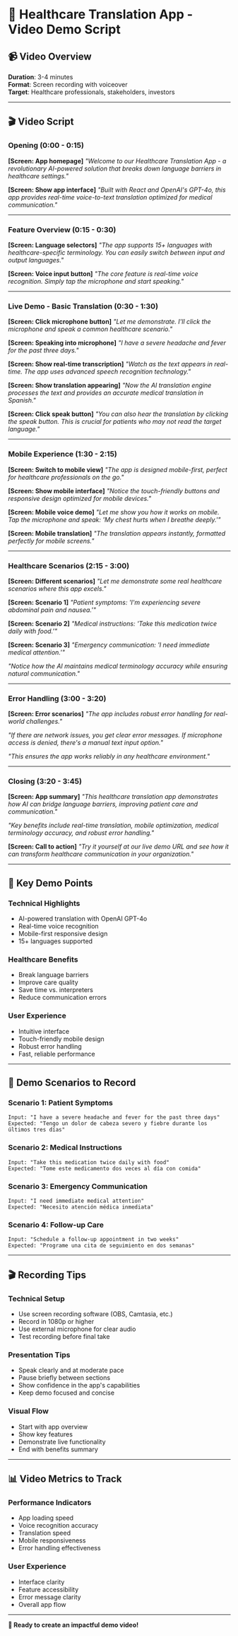 # 🎥 Healthcare Translation App - Video Demo Script

## 📹 Video Overview

**Duration**: 3-4 minutes  
**Format**: Screen recording with voiceover  
**Target**: Healthcare professionals, stakeholders, investors  

---

## 🎬 **Video Script**

### **Opening (0:00 - 0:15)**

**[Screen: App homepage]**
*"Welcome to our Healthcare Translation App - a revolutionary AI-powered solution that breaks down language barriers in healthcare settings."*

**[Screen: Show app interface]**
*"Built with React and OpenAI's GPT-4o, this app provides real-time voice-to-text translation optimized for medical communication."*

---

### **Feature Overview (0:15 - 0:30)**

**[Screen: Language selectors]**
*"The app supports 15+ languages with healthcare-specific terminology. You can easily switch between input and output languages."*

**[Screen: Voice input button]**
*"The core feature is real-time voice recognition. Simply tap the microphone and start speaking."*

---

### **Live Demo - Basic Translation (0:30 - 1:30)**

**[Screen: Click microphone button]**
*"Let me demonstrate. I'll click the microphone and speak a common healthcare scenario."*

**[Screen: Speaking into microphone]**
*"I have a severe headache and fever for the past three days."*

**[Screen: Show real-time transcription]**
*"Watch as the text appears in real-time. The app uses advanced speech recognition technology."*

**[Screen: Show translation appearing]**
*"Now the AI translation engine processes the text and provides an accurate medical translation in Spanish."*

**[Screen: Click speak button]**
*"You can also hear the translation by clicking the speak button. This is crucial for patients who may not read the target language."*

---

### **Mobile Experience (1:30 - 2:15)**

**[Screen: Switch to mobile view]**
*"The app is designed mobile-first, perfect for healthcare professionals on the go."*

**[Screen: Show mobile interface]**
*"Notice the touch-friendly buttons and responsive design optimized for mobile devices."*

**[Screen: Mobile voice demo]**
*"Let me show you how it works on mobile. Tap the microphone and speak: 'My chest hurts when I breathe deeply.'"*

**[Screen: Mobile translation]**
*"The translation appears instantly, formatted perfectly for mobile screens."*

---

### **Healthcare Scenarios (2:15 - 3:00)**

**[Screen: Different scenarios]**
*"Let me demonstrate some real healthcare scenarios where this app excels."*

**[Screen: Scenario 1]**
*"Patient symptoms: 'I'm experiencing severe abdominal pain and nausea.'"*

**[Screen: Scenario 2]**
*"Medical instructions: 'Take this medication twice daily with food.'"*

**[Screen: Scenario 3]**
*"Emergency communication: 'I need immediate medical attention.'"*

*"Notice how the AI maintains medical terminology accuracy while ensuring natural communication."*

---

### **Error Handling (3:00 - 3:20)**

**[Screen: Error scenarios]**
*"The app includes robust error handling for real-world challenges."*

*"If there are network issues, you get clear error messages. If microphone access is denied, there's a manual text input option."*

*"This ensures the app works reliably in any healthcare environment."*

---

### **Closing (3:20 - 3:45)**

**[Screen: App summary]**
*"This healthcare translation app demonstrates how AI can bridge language barriers, improving patient care and communication."*

*"Key benefits include real-time translation, mobile optimization, medical terminology accuracy, and robust error handling."*

**[Screen: Call to action]**
*"Try it yourself at our live demo URL and see how it can transform healthcare communication in your organization."*

---

## 🎯 **Key Demo Points**

### **Technical Highlights**
- AI-powered translation with OpenAI GPT-4o
- Real-time voice recognition
- Mobile-first responsive design
- 15+ languages supported

### **Healthcare Benefits**
- Break language barriers
- Improve care quality
- Save time vs. interpreters
- Reduce communication errors

### **User Experience**
- Intuitive interface
- Touch-friendly mobile design
- Robust error handling
- Fast, reliable performance

---

## 📱 **Demo Scenarios to Record**

### **Scenario 1: Patient Symptoms**
```
Input: "I have a severe headache and fever for the past three days"
Expected: "Tengo un dolor de cabeza severo y fiebre durante los últimos tres días"
```

### **Scenario 2: Medical Instructions**
```
Input: "Take this medication twice daily with food"
Expected: "Tome este medicamento dos veces al día con comida"
```

### **Scenario 3: Emergency Communication**
```
Input: "I need immediate medical attention"
Expected: "Necesito atención médica inmediata"
```

### **Scenario 4: Follow-up Care**
```
Input: "Schedule a follow-up appointment in two weeks"
Expected: "Programe una cita de seguimiento en dos semanas"
```

---

## 🎬 **Recording Tips**

### **Technical Setup**
- Use screen recording software (OBS, Camtasia, etc.)
- Record in 1080p or higher
- Use external microphone for clear audio
- Test recording before final take

### **Presentation Tips**
- Speak clearly and at moderate pace
- Pause briefly between sections
- Show confidence in the app's capabilities
- Keep demo focused and concise

### **Visual Flow**
- Start with app overview
- Show key features
- Demonstrate live functionality
- End with benefits summary

---

## 📊 **Video Metrics to Track**

### **Performance Indicators**
- App loading speed
- Voice recognition accuracy
- Translation speed
- Mobile responsiveness
- Error handling effectiveness

### **User Experience**
- Interface clarity
- Feature accessibility
- Error message clarity
- Overall app flow

---

**🎥 Ready to create an impactful demo video!** 